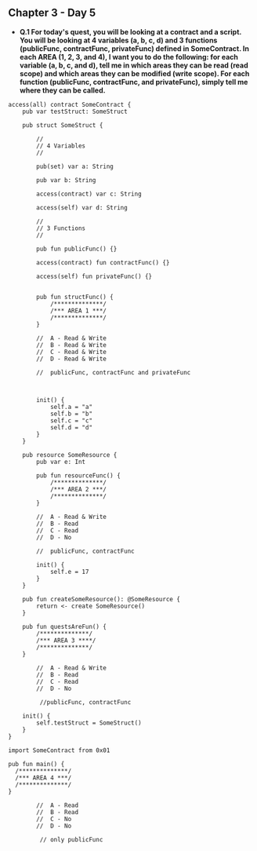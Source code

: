 ## Chapter 3 - Day 5

- **Q.1 For today's quest, you will be looking at a contract and a script. You will be looking at 4 variables (a, b, c, d) and 3 functions (publicFunc, contractFunc, privateFunc) defined in SomeContract. In each AREA (1, 2, 3, and 4), I want you to do the following: for each variable (a, b, c, and d), tell me in which areas they can be read (read scope) and which areas they can be modified (write scope). For each function (publicFunc, contractFunc, and privateFunc), simply tell me where they can be called.**

``` cadence
access(all) contract SomeContract {
    pub var testStruct: SomeStruct

    pub struct SomeStruct {

        //
        // 4 Variables
        //

        pub(set) var a: String

        pub var b: String

        access(contract) var c: String

        access(self) var d: String

        //
        // 3 Functions
        //

        pub fun publicFunc() {}

        access(contract) fun contractFunc() {}

        access(self) fun privateFunc() {}


        pub fun structFunc() {
            /**************/
            /*** AREA 1 ***/
            /**************/
        }

        //  A - Read & Write
        //  B - Read & Write
        //  C - Read & Write
        //  D - Read & Write
        
        //  publicFunc, contractFunc and privateFunc



        init() {
            self.a = "a"
            self.b = "b"
            self.c = "c"
            self.d = "d"
        }
    }

    pub resource SomeResource {
        pub var e: Int

        pub fun resourceFunc() {
            /**************/
            /*** AREA 2 ***/
            /**************/
        }

        //  A - Read & Write
        //  B - Read
        //  C - Read
        //  D - No
        
        //  publicFunc, contractFunc

        init() {
            self.e = 17
        }
    }

    pub fun createSomeResource(): @SomeResource {
        return <- create SomeResource()
    }

    pub fun questsAreFun() {
        /**************/
        /*** AREA 3 ****/
        /**************/
    }
        
        //  A - Read & Write
        //  B - Read
        //  C - Read 
        //  D - No
        
         //publicFunc, contractFunc

    init() {
        self.testStruct = SomeStruct()
    }
}

import SomeContract from 0x01

pub fun main() {
  /**************/
  /*** AREA 4 ***/
  /**************/
}

        //  A - Read
        //  B - Read
        //  C - No
        //  D - No
        
         // only publicFunc 
```
